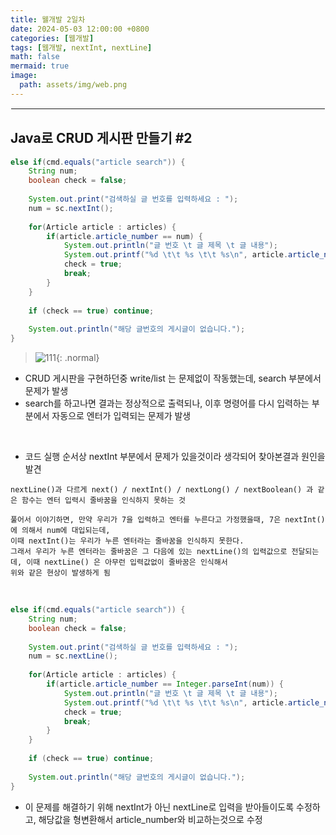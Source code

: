 ```yaml
---
title: 웰개발 2일차
date: 2024-05-03 12:00:00 +0800
categories: [웹개발]
tags: [웹개발, nextInt, nextLine]
math: false
mermaid: true
image:
  path: assets/img/web.png
---
```


<hr style="border:1px solid white">

## Java로 CRUD 게시판 만들기 #2
```java
else if(cmd.equals("article search")) {
	String num;
	boolean check = false;
				
	System.out.print("검색하실 글 번호를 입력하세요 : ");
	num = sc.nextInt();
				
	for(Article article : articles) {
		if(article.article_number == num) {
			System.out.println("글 번호 \t 글 제목 \t 글 내용");
			System.out.printf("%d \t\t %s \t\t %s\n", article.article_number, article.title,article.body);
			check = true;
			break;
		}
	}
				
	if (check == true) continue;
				
	System.out.println("해당 글번호의 게시글이 없습니다.");
}
```
> ![111](https://github.com/alphathx13/alphathx13.github.io/assets/163115993/10bf3e16-9468-4642-ab69-4a90a9aa561e){: .normal}
- CRUD 게시판을 구현하던중 write/list 는 문제없이 작동했는데, search 부분에서 문제가 발생
- search를 하고나면 결과는 정상적으로 출력되나, 이후 명령어를 다시 입력하는 부분에서 자동으로 엔터가 입력되는 문제가 발생

<br/>

- 코드 실행 순서상 nextInt 부분에서 문제가 있을것이라 생각되어 찾아본결과 원인을 발견

```
nextLine()과 다르게 next() / nextInt() / nextLong() / nextBoolean() 과 같은 함수는 엔터 입력시 줄바꿈을 인식하지 못하는 것

풀어서 이야기하면, 만약 우리가 7을 입력하고 엔터를 누른다고 가정했을때, 7은 nextInt()에 의해서 num에 대입되는데, 
이때 nextInt()는 우리가 누른 엔터라는 줄바꿈을 인식하지 못한다.
그래서 우리가 누른 엔터라는 줄바꿈은 그 다음에 있는 nextLine()의 입력값으로 전달되는데, 이때 nextLine() 은 아무런 입력값없이 줄바꿈은 인식해서
위와 같은 현상이 발생하게 됨
```

<br/>

```java
else if(cmd.equals("article search")) {
	String num;
	boolean check = false;
				
	System.out.print("검색하실 글 번호를 입력하세요 : ");
	num = sc.nextLine();
				
	for(Article article : articles) {
		if(article.article_number == Integer.parseInt(num)) {
			System.out.println("글 번호 \t 글 제목 \t 글 내용");
			System.out.printf("%d \t\t %s \t\t %s\n", article.article_number, article.title,article.body);
			check = true;
			break;
		}
	}
				
	if (check == true) continue;
				
	System.out.println("해당 글번호의 게시글이 없습니다.");
}
```
- 이 문제를 해결하기 위해 nextInt가 아닌 nextLine로 입력을 받아들이도록 수정하고, 해당값을 형변환해서 article_number와 비교하는것으로 수정

<br/>